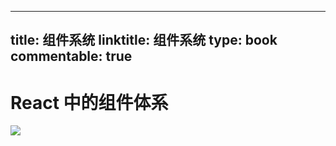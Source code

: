 
---
title: 组件系统
linktitle: 组件系统
type: book
commentable: true
---

# React 中的组件体系

![](https://i.postimg.cc/Qx8DFmSs/image.png)

    